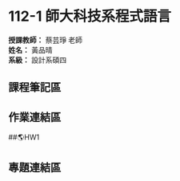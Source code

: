 # **112-1 師大科技系程式語言**  
**授課教師：** 蔡芸琤 老師  
**姓名：** 黃品晴  
**系級：** 設計系碩四


## 課程筆記區

## 作業連結區
##🌎HW1
## 專題連結區
